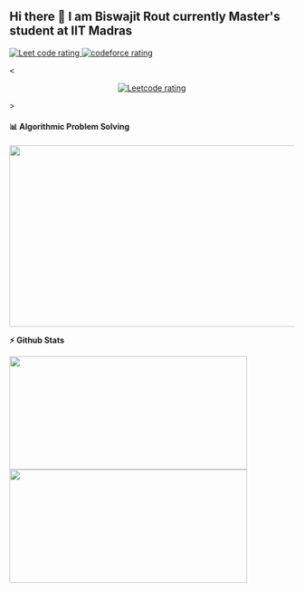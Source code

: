 ## Hi there 👋 I am Biswajit Rout currently Master's student at IIT Madras

<p align="left">
  <a href="https://leetcode.com/biswajitrout/">
    <img src="https://cp-logo.vercel.app/leetcode/Biswajit_rout" alt="Leet code rating" />
  </a>
  <a href="https://codeforces.com/profile/Roshack">
    <img src="https://raw.githubusercontent.com/Roshack/cf-stats/main/output/rating.svg" alt="codeforce rating" />
  </a>

</p>

< <p align="center">
  <a href="https://leetcode.com/biswajitrout/">
    <img src="https://cp-logo.vercel.app/leetcode/biswajitrout" alt="Leetcode rating" />
  </a>
</p> >


<!--

Here are some ideas to get you started:

- 🔭 I’m currently working on ...
- 🌱 I’m currently learning ...
- 👯 I’m looking to collaborate on ...
- 🤔 I’m looking for help with ...
- 💬 Ask me about ...
- 📫 How to reach me: ...
- 😄 Pronouns: ...
- ⚡ Fun fact: ...
-->

#### 📊 Algorithmic Problem Solving

<p align="center">
<img height="320em" width="800em" src="https://leetcard.jacoblin.cool/biswajitrout?theme=dark&font=Karma&ext=contest"/>
</p>

<b>⚡ Github Stats</b>
<p float="left">
<img height="200em" width="420em" src="https://github-readme-stats.vercel.app/api?username=routb68&theme=gotham&show_icons=true&hide_border=true&&count_private=true&include_all_commits=true" /> 
<img height="200em" width="420em" src="https://github-readme-stats.vercel.app/api/top-langs/?username=routb68&theme=gotham&show_icons=true&hide_border=true&layout=compact&langs_count=8"/>
</p>
